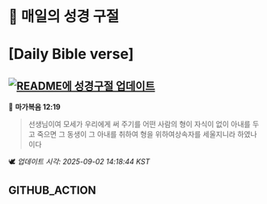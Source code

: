 # 🙏 매일의 성경 구절
# [Daily Bible verse]
## [![README에 성경구절 업데이트](https://github.com/DONGSUKA/first_test/actions/workflows/update-readme-bible.yml/badge.svg)](https://github.com/DONGSUKA/first_test/actions/workflows/update-readme-bible.yml)
<!-- START_BIBLE_VERSE -->
📖 **마가복음 12:19**
> 선생님이여 모세가 우리에게 써 주기를 어떤 사람의 형이 자식이 없이 아내를 두고 죽으면 그 동생이 그 아내를 취하여 형을 위하여상속자를 세울지니라 하였나이다

🕊️ _업데이트 시각: 2025-09-02 14:18:44 KST_
  <!-- END_BIBLE_VERSE -->
## GITHUB_ACTION
